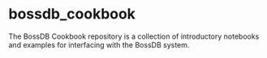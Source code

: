 # bossdb_cookbook
The BossDB Cookbook repository is a collection of introductory notebooks and examples for interfacing with the BossDB system. 
